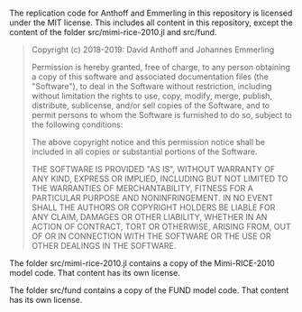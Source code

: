 The replication code for Anthoff and Emmerling in this repository is licensed
under the MIT license. This includes all content in this repository,
except the content of the folder src/mimi-rice-2010.jl and
src/fund.

> Copyright (c) 2018-2019: David Anthoff and Johannes Emmerling
>
> Permission is hereby granted, free of charge, to any person obtaining
> a copy of this software and associated documentation files (the
> "Software"), to deal in the Software without restriction, including
> without limitation the rights to use, copy, modify, merge, publish,
> distribute, sublicense, and/or sell copies of the Software, and to
> permit persons to whom the Software is furnished to do so, subject to
> the following conditions:
>
> The above copyright notice and this permission notice shall be
> included in all copies or substantial portions of the Software.
>
> THE SOFTWARE IS PROVIDED "AS IS", WITHOUT WARRANTY OF ANY KIND,
> EXPRESS OR IMPLIED, INCLUDING BUT NOT LIMITED TO THE WARRANTIES OF
> MERCHANTABILITY, FITNESS FOR A PARTICULAR PURPOSE AND
> NONINFRINGEMENT. IN NO EVENT SHALL THE AUTHORS OR COPYRIGHT HOLDERS BE
> LIABLE FOR ANY CLAIM, DAMAGES OR OTHER LIABILITY, WHETHER IN AN ACTION
> OF CONTRACT, TORT OR OTHERWISE, ARISING FROM, OUT OF OR IN CONNECTION
> WITH THE SOFTWARE OR THE USE OR OTHER DEALINGS IN THE SOFTWARE.

The folder src/mimi-rice-2010.jl contains a copy of the Mimi-RICE-2010
model code. That content has its own license.

The folder src/fund contains a copy of the FUND model code. That content
has its own license.

